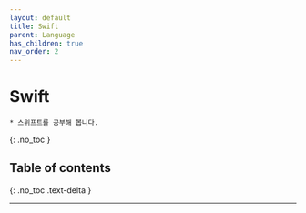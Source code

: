 ```yaml
---
layout: default
title: Swift
parent: Language
has_children: true
nav_order: 2
---
```


# Swift
    * 스위프트를 공부해 봅니다.
{: .no_toc }

## Table of contents
{: .no_toc .text-delta }

---